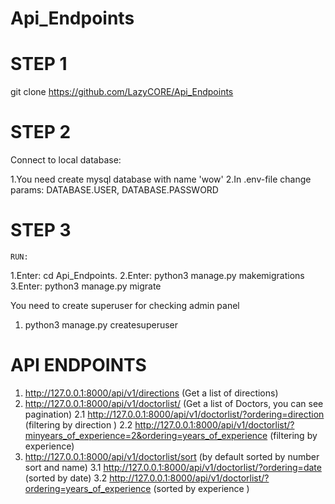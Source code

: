 # Api_Endpoints

# STEP 1
  git clone https://github.com/LazyCORE/Api_Endpoints
  
# STEP 2
  Connect to local database:
  
  1.You need create mysql database with name 'wow'
  2.In .env-file change params: DATABASE.USER, DATABASE.PASSWORD
  
# STEP 3 
    RUN:
  1.Enter: cd Api_Endpoints.
  2.Enter: python3 manage.py makemigrations
  3.Enter: python3 manage.py migrate
  
  You need to create superuser for checking admin panel
  1. python3 manage.py createsuperuser
 
# API ENDPOINTS
1. http://127.0.0.1:8000/api/v1/directions (Get a list of directions)
2. http://127.0.0.1:8000/api/v1/doctorlist/ (Get a list of Doctors, you can see pagination)
  2.1 http://127.0.0.1:8000/api/v1/doctorlist/?ordering=direction (filtering by direction )
  2.2 http://127.0.0.1:8000/api/v1/doctorlist/?minyears_of_experience=2&ordering=years_of_experience (filtering by experience)
3. http://127.0.0.1:8000/api/v1/doctorlist/sort (by default sorted by number sort and name)
  3.1 http://127.0.0.1:8000/api/v1/doctorlist/?ordering=date (sorted by date)
  3.2 http://127.0.0.1:8000/api/v1/doctorlist/?ordering=years_of_experience (sorted by experience )
